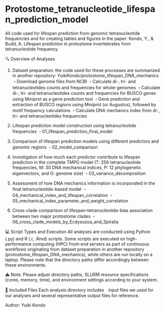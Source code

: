 # Protostome_tetranucleotide_lifespan_prediction_model
All code used for lifespan prediction from genomic tetranucleotide frequencies and for creating tables and figures in the paper: Kondo, Y., &amp; Budd, A. Lifespan prediction in protostome invertebrates from tetranucleotide frequency.

🔍 Overview of Analyses

1. Dataset preparation: the code used for these processes are summarized in another repository: YuikiKondo/protostome_lifespan_DNA_mechanics
・Download genome files from NCBI
・Calculate di-, tri- and tetranucleotides counts and frequencies for whole-genomes
・Calculate di-, tri- and tetranucleotides counts and frequencies for BUSCO genes using Miniprot as a gene prediction tool
・Gene prediction and extraction of BUSCO regions using Miniprot (or Augustus), followed by motif frequency calculations
・Calculate DNA mechanics index from di-, tri- and tetranucleotides frequencies

2. Lifespan prediction model construction using tetranucleotide frequencies
・01_lifespan_prediction_final_model

3. Comparison of lifespan prediction models using different predictors and genomic regions
・02_model_comparison

4. Investigaton of how much each predictor contribute to lifespan prediction in the complete TMPG model (T: 256 tetranucleotide frequencies, M: 30 DNA mechanical indices, P: 12 phylogenetic eigenvectors, and G: genome size)
・03_variance_decomposition

5. Assessment of how DNA mechanics information is incorporated in the final tetranucleotide-based model 
・04_mechanical_index_and_lifespan_correlation
・05_mechanical_index_parameter_and_weight_correlation

6. Cross-clade comparison of lifespan–tetranucleotide-bias association between two major protostome clades 
・06_cross_clade_models_by_Ecdysozoa_and_Spiralia


💻 Script Types and Execution
All analyses are conducted using Python (.py) and R (.r, .Rmd) scripts.
Some scripts are executed on high-performance computing (HPC) front-end servers as part of continuous workflows originating from dataset preparation in another repository (protostome_lifespan_DNA_mechanics), while others are run locally on a laptop.
Please note that the directory paths differ accordingly between these environments.

⚠️ Note:
Please adjust directory paths, SLURM resource specifications (cores, memory, time), and environment settings according to your system.

📂 Included Files
Each analysis directory includes　input files we used for our analyses and several representative output files for reference.

Author: Yuiki Kondo
